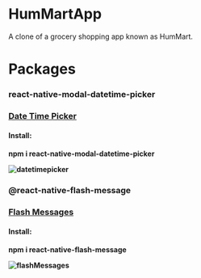 # HumMartApp
A clone of a grocery shopping app known as HumMart. 

# Packages
<h3>react-native-modal-datetime-picker<h3>
<a href="https://www.npmjs.com/package/react-native-modal-datetime-picker"> Date Time Picker</a>
  <h4>Install:<h4> <p>npm i react-native-modal-datetime-picker</p>

![datetimepicker](https://user-images.githubusercontent.com/62601444/91694292-d7af7780-eb85-11ea-82a2-def1167b93bd.gif)

<h3>@react-native-flash-message<h3>
<a href="https://www.npmjs.com/package/react-native-modal-datetime-picker"> Flash Messages</a>
<h4>Install:<h4> <p>npm i react-native-flash-message</p>

![flashMessages](https://user-images.githubusercontent.com/62601444/91694632-53a9bf80-eb86-11ea-8bf6-d3986577dc0f.gif)
